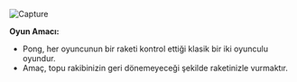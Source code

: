 ![Capture](https://github.com/MuhammedMenarCADEROGLU/ponggame/assets/49329087/cdd5f396-b164-496f-9d0d-be5918b40bc1)

**Oyun Amacı:**
- Pong, her oyuncunun bir raketi kontrol ettiği klasik bir iki oyunculu oyundur.
- Amaç, topu rakibinizin geri dönemeyeceği şekilde raketinizle vurmaktır.

